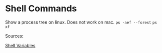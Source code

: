 # Shell Commands

Show a process tree on linux. Does not work on mac.
`ps -aef --forest`
`ps xf`


Sources:

[Shell Variables](http://teaching.idallen.com/cst8207/13w/notes/320_shell_variables.html)